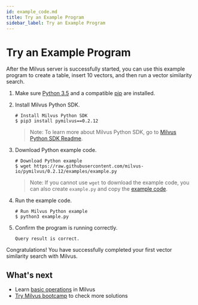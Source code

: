 ```yaml
---
id: example_code.md
title: Try an Example Program
sidebar_label: Try an Example Program
---
```


# Try an Example Program

After the Milvus server is successfully started, you can use this example program to create a table, insert 10 vectors, and then run a vector similarity search.

1. Make sure [Python 3.5](https://www.python.org/downloads/) and a compatible [pip](https://pip.pypa.io/en/stable/installing/) are installed.

2. Install Milvus Python SDK.

   ```shell
   # Install Milvus Python SDK
   $ pip3 install pymilvus==0.2.12
   ```

   > Note: To learn more about Milvus Python SDK, go to [Milvus Python SDK Readme](https://github.com/milvus-io/pymilvus/blob/master/README.md).

3. Download Python example code.

   ```shell
   # Download Python example
   $ wget https://raw.githubusercontent.com/milvus-io/pymilvus/0.2.12/examples/example.py
   ```
   
    > Note: If you cannot use `wget` to download the example code, you can also create `example.py` and copy the [example code](https://github.com/milvus-io/pymilvus/blob/0.9.1/examples/example.py).
   
4. Run the example code.

   ```shell
   # Run Milvus Python example
   $ python3 example.py
   ```

5. Confirm the program is running correctly.

   ```shell
   Query result is correct.
   ```

Congratulations! You have successfully completed your first vector similarity search with Milvus.

## What's next

- Learn [basic operations](../milvus_operation.md) in Milvus
- [Try Milvus bootcamp](https://github.com/milvus-io/bootcamp) to check more solutions
